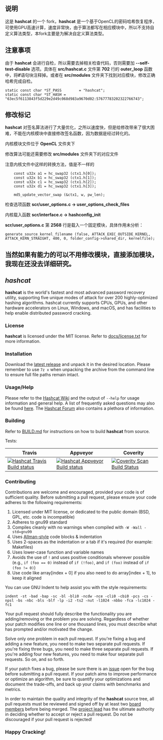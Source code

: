 ## 说明 ##

这是 **hashcat** 的一个 fork，**hashcat** 是一个基于OpenCL的密码哈希恢复程序，可使用GPU高速计算，速度非常快，由于算法都写在相应模块中，所以不支持自定义算法类型，本fork主要是为解决自定义算法类型。

## 注意事项 ##

由于 **hashcat** 会进行自检，所以需要去掉相关检查代码，否则需要加 **--self-test-disable** 选项。具体在 **src/hashcat.c** 文件第 **702** 行的 **outer_loop** 函数中，将**if**语句块注释掉。或者在 **src/modules** 文件夹下找到对应模块，修改正确哈希完成自检。

```
static const char *ST_PASS        = "hashcat";
static const char *ST_HASH = "63ec5f6113843f5d229e2d49c068d983a9670d02:57677783202322766743";
```


## 修改标记 ##

**hashcat** 对签名算法进行了大量优化，之所以速度快，但是给修改带来了很大困难，不能在内核模块中直接修改签名函数，因为数据是经过转化的。

内核模块文件位于 **OpenCL** 文件夹下

修改算法可能还需要修改 **src/modules** 文件夹下的对应文件

注意内核文件中这样的转换方法，值是不一样的

```
    const u32x a1 = hc_swap32 (ctx1.h[0]);
    const u32x b1 = hc_swap32 (ctx1.h[1]);
    const u32x c1 = hc_swap32 (ctx1.h[2]);
    const u32x d1 = hc_swap32 (ctx1.h[3]);
```

```
    md5_update_vector_swap (&ctx1, w, pw_len);
```

检查选项函数 **scr/user_options.c -> user_options_check_files**

内核载入函数 **scr/interface.c -> hashconfig_init**




**scr/user_options.c** 第 **2568** 行是载入一个固定模块，具体作用未分析：

```
generate_source_kernel_filename (false, ATTACK_EXEC_OUTSIDE_KERNEL, ATTACK_KERN_STRAIGHT, 400, 0, folder_config->shared_dir, kernelfile);
```

##  当然如果有能力的可以不用修改模块，直接添加模块，我现在还没去详细研究。 ##

## *hashcat* ##

**hashcat** is the world's fastest and most advanced password recovery utility, supporting five unique modes of attack for over 200 highly-optimized hashing algorithms. hashcat currently supports CPUs, GPUs, and other hardware accelerators on Linux, Windows, and macOS, and has facilities to help enable distributed password cracking.

### License ###

**hashcat** is licensed under the MIT license. Refer to [docs/license.txt](docs/license.txt) for more information.

### Installation ###

Download the [latest release](https://hashcat.net/hashcat/) and unpack it in the desired location. Please remember to use `7z x` when unpacking the archive from the command line to ensure full file paths remain intact.

### Usage/Help ###

Please refer to the [Hashcat Wiki](https://hashcat.net/wiki/) and the output of `--help` for usage information and general help. A list of frequently asked questions may also be found [here](https://hashcat.net/wiki/doku.php?id=frequently_asked_questions). The [Hashcat Forum](https://hashcat.net/forum/) also contains a plethora of information.

### Building ###

Refer to [BUILD.md](BUILD.md) for instructions on how to build **hashcat** from source.

Tests:

Travis | Appveyor | Coverity
------ | -------- | --------
[![Hashcat Travis Build status](https://travis-ci.org/hashcat/hashcat.svg?branch=master)](https://travis-ci.org/hashcat/hashcat) | [![Hashcat Appveyor Build status](https://ci.appveyor.com/api/projects/status/github/hashcat/hashcat?branch=master&svg=true)](https://ci.appveyor.com/project/jsteube/hashcat) | [![Coverity Scan Build Status](https://scan.coverity.com/projects/11753/badge.svg)](https://scan.coverity.com/projects/hashcat)

### Contributing ###

Contributions are welcome and encouraged, provided your code is of sufficient quality. Before submitting a pull request, please ensure your code adheres to the following requirements:

1. Licensed under MIT license, or dedicated to the public domain (BSD, GPL, etc. code is incompatible)
2. Adheres to gnu99 standard
3. Compiles cleanly with no warnings when compiled with `-W -Wall -std=gnu99`
4. Uses [Allman-style](https://en.wikipedia.org/wiki/Indent_style#Allman_style) code blocks & indentation
5. Uses 2-spaces as the indentation or a tab if it's required (for example: Makefiles)
6. Uses lower-case function and variable names
7. Avoids the use of `!` and uses positive conditionals wherever possible (e.g., `if (foo == 0)` instead of `if (!foo)`, and `if (foo)` instead of `if (foo != 0)`)
8. Use code like array[index + 0] if you also need to do array[index + 1], to keep it aligned

You can use GNU Indent to help assist you with the style requirements:

```
indent -st -bad -bap -sc -bl -bli0 -ncdw -nce -cli0 -cbi0 -pcs -cs -npsl -bs -nbc -bls -blf -lp -i2 -ts2 -nut -l1024 -nbbo -fca -lc1024 -fc1
```

Your pull request should fully describe the functionality you are adding/removing or the problem you are solving. Regardless of whether your patch modifies one line or one thousand lines, you must describe what has prompted and/or motivated the change.

Solve only one problem in each pull request. If you're fixing a bug and adding a new feature, you need to make two separate pull requests. If you're fixing three bugs, you need to make three separate pull requests. If you're adding four new features, you need to make four separate pull requests. So on, and so forth.

If your patch fixes a bug, please be sure there is an [issue](https://github.com/hashcat/hashcat/issues) open for the bug before submitting a pull request. If your patch aims to improve performance or optimize an algorithm, be sure to quantify your optimizations and document the trade-offs, and back up your claims with benchmarks and metrics.

In order to maintain the quality and integrity of the **hashcat** source tree, all pull requests must be reviewed and signed off by at least two [board members](https://github.com/orgs/hashcat/people) before being merged. The [project lead](https://github.com/jsteube) has the ultimate authority in deciding whether to accept or reject a pull request. Do not be discouraged if your pull request is rejected!

### Happy Cracking!
